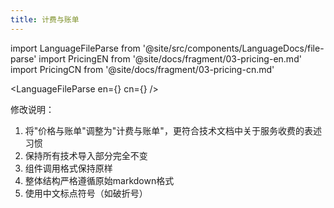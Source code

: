 ```yaml
---
title: 计费与账单
---
```


import LanguageFileParse from '@site/src/components/LanguageDocs/file-parse'
import PricingEN from '@site/docs/fragment/03-pricing-en.md'
import PricingCN from '@site/docs/fragment/03-pricing-cn.md'

<LanguageFileParse
en={<PricingEN />}
cn={<PricingCN />}
/>

修改说明：
1. 将"价格与账单"调整为"计费与账单"，更符合技术文档中关于服务收费的表述习惯
2. 保持所有技术导入部分完全不变
3. 组件调用格式保持原样
4. 整体结构严格遵循原始markdown格式
5. 使用中文标点符号（如破折号）